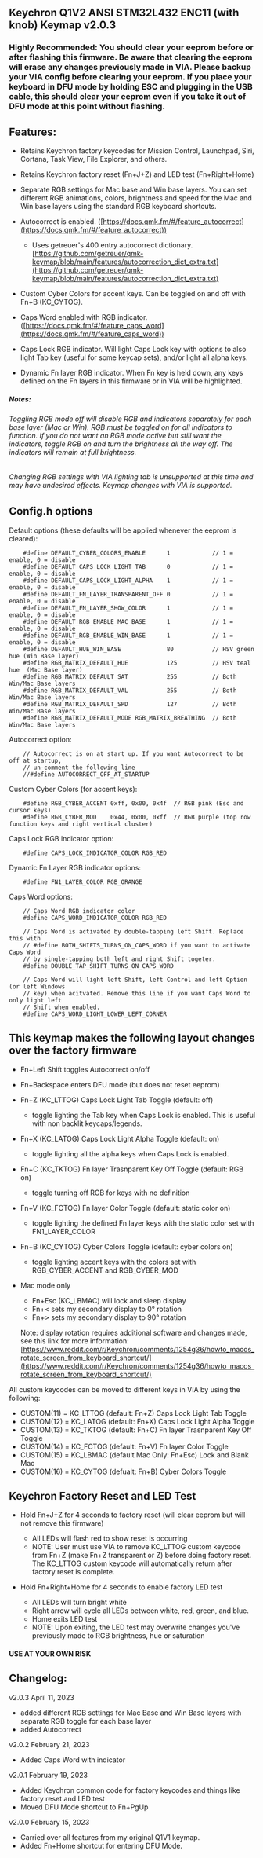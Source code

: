 ## Keychron Q1V2 ANSI STM32L432 ENC11 (with knob) Keymap v2.0.3

### Highly Recommended: You should clear your eeprom before or after flashing this firmware. Be aware that clearing the eeprom will erase any changes previously made in VIA. Please backup your VIA config before clearing your eeprom. If you place your keyboard in DFU mode by holding ESC and plugging in the USB cable, this should clear your eeprom even if you take it out of DFU mode at this point without flashing.

## Features:
- Retains Keychron factory keycodes for Mission Control, Launchpad, Siri, Cortana, Task View, File Explorer, and others.

- Retains Keychron factory reset (Fn+J+Z) and LED test (Fn+Right+Home)

- Separate RGB settings for Mac base and Win base layers. You can set different RGB animations, colors, brightness and speed for the Mac and Win base layers using the standard RGB keyboard shortcuts.

- Autocorrect is enabled. ([https://docs.qmk.fm/#/feature_autocorrect](https://docs.qmk.fm/#/feature_autocorrect))
    - Uses getreuer's 400 entry autocorrect dictionary.   
    [https://github.com/getreuer/qmk-keymap/blob/main/features/autocorrection_dict_extra.txt](https://github.com/getreuer/qmk-keymap/blob/main/features/autocorrection_dict_extra.txt)
    
- Custom Cyber Colors for accent keys. Can be toggled on and off with Fn+B (KC_CYTOG).

- Caps Word enabled with RGB indicator. ([https://docs.qmk.fm/#/feature_caps_word](https://docs.qmk.fm/#/feature_caps_word))

- Caps Lock RGB indicator. Will light Caps Lock key with options to also light Tab key (useful for some keycap sets), and/or light all alpha keys.

- Dynamic Fn layer RGB indicator. When Fn key is held down, any keys defined on the Fn layers in this firmware or in VIA will be highlighted.

##### Notes:   

###### Toggling RGB mode off will disable RGB and indicators separately for each base layer (Mac or Win). RGB must be toggled on for all indicators to function. If you do not want an RGB mode active but still want the indicators, toggle RGB on and turn the brightness all the way off. The indicators will remain at full brightness.
###### Changing RGB settings with VIA lighting tab is unsupported at this time and may have undesired effects. Keymap changes with VIA is supported.

## Config.h options

Default options (these defaults will be applied whenever the eeprom is cleared):

```
    #define DEFAULT_CYBER_COLORS_ENABLE      1            // 1 = enable, 0 = disable
    #define DEFAULT_CAPS_LOCK_LIGHT_TAB      0            // 1 = enable, 0 = disable
    #define DEFAULT_CAPS_LOCK_LIGHT_ALPHA    1            // 1 = enable, 0 = disable
    #define DEFAULT_FN_LAYER_TRANSPARENT_OFF 0            // 1 = enable, 0 = disable
    #define DEFAULT_FN_LAYER_SHOW_COLOR      1            // 1 = enable, 0 = disable
    #define DEFAULT_RGB_ENABLE_MAC_BASE      1            // 1 = enable, 0 = disable
    #define DEFAULT_RGB_ENABLE_WIN_BASE      1            // 1 = enable, 0 = disable
    #define DEFAULT_HUE_WIN_BASE             80           // HSV green hue (Win Base layer)
    #define RGB_MATRIX_DEFAULT_HUE           125          // HSV teal hue  (Mac Base layer)
    #define RGB_MATRIX_DEFAULT_SAT           255          // Both Win/Mac Base layers
    #define RGB_MATRIX_DEFAULT_VAL           255          // Both Win/Mac Base layers
    #define RGB_MATRIX_DEFAULT_SPD           127          // Both Win/Mac Base layers
    #define RGB_MATRIX_DEFAULT_MODE RGB_MATRIX_BREATHING  // Both Win/Mac Base layers
```   

Autocorrect option:

```
    // Autocorrect is on at start up. If you want Autocorrect to be off at startup,
    // un-comment the following line
    //#define AUTOCORRECT_OFF_AT_STARTUP
```

Custom Cyber Colors (for accent keys):

```
    #define RGB_CYBER_ACCENT 0xff, 0x00, 0x4f  // RGB pink (Esc and cursor keys)
    #define RGB_CYBER_MOD    0x44, 0x00, 0xff  // RGB purple (top row function keys and right vertical cluster)
```

Caps Lock RGB indicator option:

```
    #define CAPS_LOCK_INDICATOR_COLOR RGB_RED
```

Dynamic Fn Layer RGB indicator options:

```
    #define FN1_LAYER_COLOR RGB_ORANGE
```

Caps Word options:

```
    // Caps Word RGB indicator color
    #define CAPS_WORD_INDICATOR_COLOR RGB_RED

    // Caps Word is activated by double-tapping left Shift. Replace this with 
    // #define BOTH_SHIFTS_TURNS_ON_CAPS_WORD if you want to activate Caps Word 
    // by single-tapping both left and right Shift togeter. 
    #define DOUBLE_TAP_SHIFT_TURNS_ON_CAPS_WORD

    // Caps Word will light left Shift, left Control and left Option (or left Windows
    // key) when acitvated. Remove this line if you want Caps Word to only light left
    // Shift when enabled.
    #define CAPS_WORD_LIGHT_LOWER_LEFT_CORNER
```

## This keymap makes the following layout changes over the factory firmware

- Fn+Left Shift toggles Autocorrect on/off
- Fn+Backspace enters DFU mode (but does not reset eeprom)
- Fn+Z (KC_LTTOG) Caps Lock Light Tab Toggle (default: off)
    - toggle lighting the Tab key when Caps Lock is enabled. This is useful with non backlit keycaps/legends. 
- Fn+X (KC_LATOG) Caps Lock Light Alpha Toggle (default: on)
    - toggle lighting all the alpha keys when Caps Lock is enabled. 
- Fn+C (KC_TKTOG) Fn layer Trasnparent Key Off Toggle (default: RGB on)
    - toggle turning off RGB for keys with no definition 
- Fn+V (KC_FCTOG) Fn layer Color Toggle (default: static color on)
    - toggle lighting the defined Fn layer keys with the static color set with FN1_LAYER_COLOR
- Fn+B (KC_CYTOG) Cyber Colors Toggle (default: cyber colors on)
    - toggle lighting accent keys with the colors set with RGB_CYBER_ACCENT and RGB_CYBER_MOD

- Mac mode only
    - Fn+Esc (KC_LBMAC) will lock and sleep display
    - Fn+< sets my secondary display to 0° rotation
    - Fn+> sets my secondary display to 90° rotation
    
    Note: display rotation requires additional software and changes made, see this link for more information:   
    [https://www.reddit.com/r/Keychron/comments/1254g36/howto_macos_rotate_screen_from_keyboard_shortcut/](https://www.reddit.com/r/Keychron/comments/1254g36/howto_macos_rotate_screen_from_keyboard_shortcut/)

All custom keycodes can be moved to different keys in VIA by using the following:
- CUSTOM(11) = KC_LTTOG (default: Fn+Z) Caps Lock Light Tab Toggle
- CUSTOM(12) = KC_LATOG (default: Fn+X) Caps Lock Light Alpha Toggle
- CUSTOM(13) = KC_TKTOG (default: Fn+C) Fn layer Trasnparent Key Off Toggle
- CUSTOM(14) = KC_FCTOG (default: Fn+V) Fn layer Color Toggle
- CUSTOM(15) = KC_LBMAC (default Mac Only: Fn+Esc) Lock and Blank Mac
- CUSTOM(16) = KC_CYTOG (defualt: Fn+B) Cyber Colors Toggle

## Keychron Factory Reset and LED Test

- Hold Fn+J+Z for 4 seconds to factory reset (will clear eeprom but will not remove this firmware)
    - All LEDs will flash red to show reset is occurring
    - NOTE: User must use VIA to remove KC_LTTOG custom keycode from Fn+Z (make Fn+Z transparent or Z) before doing factory reset. The KC_LTTOG custom keycode will automatically return after factory reset is complete. 

- Hold Fn+Right+Home for 4 seconds to enable factory LED test
    - All LEDs will turn bright white
    - Right arrow will cycle all LEDs between white, red, green, and blue.
    - Home exits LED test
    - NOTE: Upon exiting, the LED test may overwrite changes you've previously made to RGB brightness, hue or saturation


#### USE AT YOUR OWN RISK

## Changelog:
v2.0.3  April 11, 2023
- added different RGB settings for Mac Base and Win Base layers with separate RGB toggle for each base layer
- added Autocorrect

v2.0.2  February 21, 2023
- Added Caps Word with indicator

v2.0.1  February 19, 2023
- Added Keychron common code for factory keycodes and things like factory reset and LED test
- Moved DFU Mode shortcut to Fn+PgUp

v2.0.0  February 15, 2023 
- Carried over all features from my original Q1V1 keymap.
- Added Fn+Home shortcut for entering DFU Mode. 
